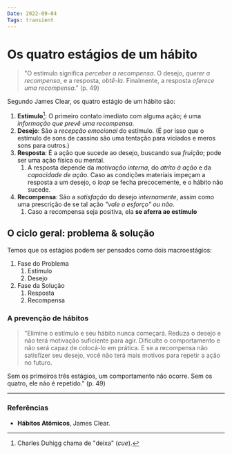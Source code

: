 ```yaml
---
Date: 2022-09-04
Tags: transient
---
```

# Os quatro estágios de um hábito
> "O estímulo significa *perceber a recompensa*.
> O desejo, *querer a recompensa*,
> e a resposta, *obtê-la*.
> Finalmente, a resposta *oferece uma recompensa*." (p. 49)

Segundo James Clear, os quatro estágio de um hábito são:
1. **Estímulo**[^1]: O primeiro contato imediato com alguma ação; é uma *informação que prevê uma recompensa*.
2. **Desejo**: São a *recepção emocional* do estímulo. (É por isso que o estímulo de sons de cassino são uma tentação para viciados e meros sons para outros.)
3. **Resposta**: É a ação que sucede ao desejo, buscando sua *fruição*; pode ser uma ação física ou mental. 
	1. A resposta depende da *motivação interna*, do *atrito à ação* e da *capacidade de ação*. Caso as condições materiais impeçam a resposta a um desejo, o *loop* se fecha precocemente, e o hábito não sucede.
4. **Recompensa**: São a *satisfação* do desejo *internamente*, assim como uma prescrição de se tal ação *"vale o esforço" ou não*.
	1. Caso a recompensa seja positiva, ela **se aferra ao estímulo**

## O ciclo geral: problema & solução
Temos que os estágios podem ser pensados como dois macroestágios:
1. Fase do Problema
	1. Estímulo
	2. Desejo
3. Fase da Solução
	1. Resposta
	2. Recompensa


### A prevenção de hábitos
> "Elimine o estímulo e seu hábito nunca começará.
> Reduza o desejo e não terá motivação suficiente para agir.
> Dificulte o comportamento e não será capaz de colocá-lo em prática.
> E se a recompensa não satisfizer seu desejo, você não terá mais motivos para repetir a ação no futuro.
>
Sem os primeiros três estágios, um comportamento não ocorre.
Sem os quatro, ele não é repetido." (p. 49)



---
### Referências
- **Hábitos Atômicos**, James Clear.

[^1]: Charles Duhigg chama de "deixa" (*cue*).